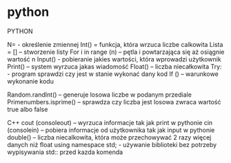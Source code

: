 # python
PYTHON

N=  - określenie zmiennej 
Int() = funkcja, która wrzuca liczbe calkowita
Lista = [] – stworzenie listy
For i in range (n) – pętla i powtarzająca się aż osiągnie wartość n
Input() - pobieranie jakies wartości, która wprowadzi użytkownik
Print() – system wyrzuca jakas wiadomość
Float() – liczba niecałkowita
Try: - program sprawdzi czy jest w stanie wykonać dany kod
If () – warunkowe wykonanie kodu

Random.randInt() – generuje losowa liczbe w podanym przediale
Primenumbers.isprime() – sprawdza czy liczba jest losowa  zwraca wartość true albo false

C++
cout (consoleout) – wyrzuca informacje tak jak print w pythonie
cin (consolein) – pobiera informacje od użytkownika tak jak input w pythonie
double() – liczba niecalkowita, która może przechowywać 2 razy więcej danych niż float
using namespace std; - używanie biblioteki bez potrzeby wypisywania std:: przed kazda komenda

